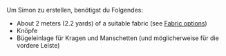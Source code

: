 Um Simon zu erstellen, benötigst du Folgendes:

- About 2 meters (2.2 yards) of a suitable fabric (see [Fabric options](/docs/patterns/simon/fabric/))
- Knöpfe
- Bügeleinlage für Kragen und Manschetten (und möglicherweise für die vordere Leiste)
